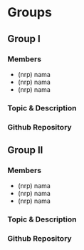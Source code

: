 # Groups

## Group I

### Members

* (nrp) nama
* (nrp) nama
* (nrp) nama

### Topic & Description

### Github Repository

## Group II

### Members

* (nrp) nama
* (nrp) nama
* (nrp) nama

### Topic & Description

### Github Repository
